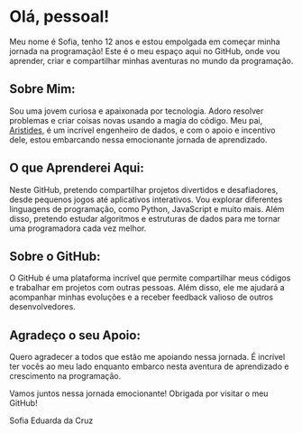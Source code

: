 # Olá, pessoal!

Meu nome é Sofia, tenho 12 anos e estou empolgada em começar minha jornada na programação! Este é o meu espaço aqui no GitHub, onde vou aprender, criar e compartilhar minhas aventuras no mundo da programação.

## Sobre Mim:
Sou uma jovem curiosa e apaixonada por tecnologia. Adoro resolver problemas e criar coisas novas usando a magia do código. Meu pai, [Aristides](https://github.com/AriHenrique), é um incrível engenheiro de dados, e com o apoio e incentivo dele, estou embarcando nessa emocionante jornada de aprendizado.

## O que Aprenderei Aqui:
Neste GitHub, pretendo compartilhar projetos divertidos e desafiadores, desde pequenos jogos até aplicativos interativos. Vou explorar diferentes linguagens de programação, como Python, JavaScript e muito mais. Além disso, pretendo estudar algoritmos e estruturas de dados para me tornar uma programadora cada vez melhor.

## Sobre o GitHub:
O GitHub é uma plataforma incrível que permite compartilhar meus códigos e trabalhar em projetos com outras pessoas. Além disso, ele me ajudará a acompanhar minhas evoluções e a receber feedback valioso de outros desenvolvedores.

## Agradeço o seu Apoio:
Quero agradecer a todos que estão me apoiando nessa jornada. É incrível ter vocês ao meu lado enquanto embarco nesta aventura de aprendizado e crescimento na programação.

Vamos juntos nessa jornada emocionante! Obrigada por visitar o meu GitHub!

Sofia Eduarda da Cruz
